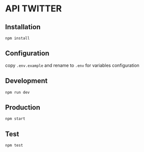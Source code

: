 # API TWITTER

## Installation

`npm install`

## Configuration

copy `.env.example` and rename to `.env` for variables configuration

## Development

`npm run dev`

## Production

`npm start`

## Test

`npm test`
